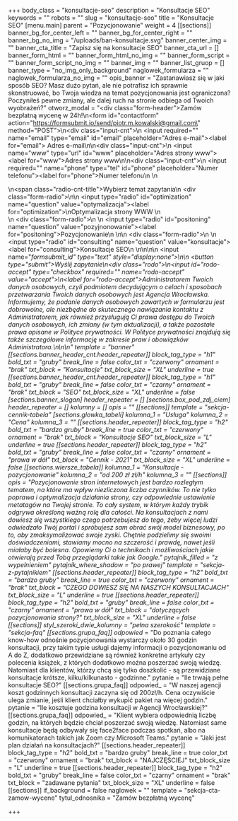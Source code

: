 +++
body_class = "konsultacje-seo"
description = "Konsultacje SEO"
keywords = ""
robots = ""
slug = "konsultacje-seo"
title = "Konsultacje SEO"
[menu.main]
parent = "Pozycjonowanie"
weight = 4
[[sections]]
banner_bg_for_center_left = ""
banner_bg_for_center_right = ""
banner_bg_no_img = "/uploads/ban-konsultacje.svg"
banner_center_img = ""
banner_cta_title = "Zapisz się na konsultacje SEO"
banner_cta_url = []
banner_form_html = ""
banner_form_html_no_img = ""
banner_form_script = ""
banner_form_script_no_img = ""
banner_img = ""
banner_list_gruop = []
banner_type = "no_img_only_background"
naglowek_formularza = ""
naglowek_formularza_no_img = ""
opis_banner = "Zastanawiasz się w jaki sposób SEO? Masz dużo pytań, ale nie potrafisz ich sprawnie skonstruować, bo Twoja wiedza na temat pozycjonowania jest ograniczona? Poczyniłeś pewne zmiany, ale dalej ruch na stronie odbiega od Twoich wyobrażeń?"
otworz_modal = "<div class=\"form-header\">Zamów bezpłatną wycenę w 24h!</div>\n<form id=\"contactform\" action=\"https://formsubmit.io/send/piotr.m.kowalski@gmail.com\" method=\"POST\">\n<div class=\"input-cnt\">\n <input required=\"\" name=\"email\" type=\"email\" id=\"email\" placeholder=\"Adres e-mail\"><label for=\"email\"> Adres e-mail</label>\n</div>\n<div class=\"input-cnt\">\n    <input name=\"www\" type=\"url\" id=\"www\" placeholder=\"Adres strony www\"><label for=\"www\">Adres strony www</label>\n</div>\n<div class=\"input-cnt\">\n    <input required=\"\" name=\"phone\" type=\"tel\" id=\"phone\" placeholder=\"Numer telefonu\"><label for=\"phone\">Numer telefonu</label>\n   </div>\n   <div>\n<span class=\"radio-cnt-title\">Wybierz temat zapytania</span>\n <div class=\"form-radio\">\n\n  <input type=\"radio\" id=\"optimization\" name=\"question\" value=\"optymalizacja\"><label for=\"optimization\">\nOptymalizacja strony WWW </label>\n</div>\n <div class=\"form-radio\">\n \n  <input type=\"radio\" id=\"positoning\" name=\"question\" value=\"pozyjnonowanie\"><label for=\"positoning\">Pozycjonowanie\n </label>\n</div>\n <div class=\"form-radio\">\n \n  <input type=\"radio\" id=\"consulting\" name=\"question\" value=\"konsultacje\"><label for=\"consulting\">Konsultacje SEO\n </label>\n</div>\n</div>\n\n    <input name=\"_formsubmit_id\" type=\"text\" style=\"display:none\">\n\n    <button type=\"submit\">Wyślij zapytanie</button>\n<div class=\"rodo\">\n<input id=\"rodo-accept\" type=\"checkbox\" required=\"\" name=\"rodo-accept\" value=\"accept\">\n<label for=\"rodo-accept\">Administratorem Twoich danych osobowych, czyli podmiotem decydującym o celach i sposobach przetwarzania Twoich danych osobowych jest Agencja Wrocławska. Informujemy, że podanie danych osobowych zawartych w formularzu jest dobrowolne, ale niezbędne do skutecznego nawiązania kontaktu z Administratorem, jak również przysługują Ci prawa dostępu do Twoich danych osobowych, ich zmiany (w tym aktualizacji), a także pozostałe prawa opisane w Polityce prywatności. W Polityce prywatności znajdują się także szczegółowe informację w zakresie praw i obowiązków Administratora.\n</label>\n</div>\n</form>"
template = "banner"
[[sections.banner_header_cnt.header_repeater]]
block_tag_type = "h1"
bold_txt = "gruby"
break_line = false
color_txt = "czerwony"
ornament = "brak"
txt_block = "Konsultacje"
txt_block_size = "XL"
underline = true
[[sections.banner_header_cnt.header_repeater]]
block_tag_type = "h1"
bold_txt = "gruby"
break_line = false
color_txt = "czarny"
ornament = "brak"
txt_block = "SEO"
txt_block_size = "XL"
underline = false
[sections.banner_slogan]
header_repeater = []
[sections.box_pod_zdj_ciem]
header_repeater = []
kolumny = []
opis = ""
[[sections]]
template = "sekcja-cennik-tabela"
[sections.glowka_tabeli]
kolumna_1 = "Usługa"
kolumna_2 = "Cena"
kolumna_3 = ""
[[sections.header_repeater]]
block_tag_type = "h2"
bold_txt = "bardzo gruby"
break_line = true
color_txt = "czerwony"
ornament = "brak"
txt_block = "Konsultacje SEO"
txt_block_size = "L"
underline = true
[[sections.header_repeater]]
block_tag_type = "h2"
bold_txt = "gruby"
break_line = false
color_txt = "czarny"
ornament = "prawa w dół"
txt_block = "Cennik - 2021"
txt_block_size = "XL"
underline = false
[[sections.wiersze_tabela]]
kolumna_1 = "Konsultacje - pozycjonowanie"
kolumna_2 = "od 200 zł zł/h"
kolumna_3 = ""
[[sections]]
opis = "Pozycjonowanie stron internetowych jest bardzo rozległym tematem, na które ma wpływ niezliczona liczba czynników. To nie tylko poprawa i optymalizacja działania strony, czy odpowiednie ustawienie metatagów na Twojej stronie. To cały system, w którym każdy trybik odgrywa określoną ważną rolę dla całości. Na konsultacjach z nami dowiesz się wszystkiego czego potrzebujesz do tego, żeby więcej ludzi odwiedzało Twój portal i spróbujesz sam obrać swój model biznesowy, po to, aby zmaksymalizować swoje zyski. Chętnie podzielimy się swoimi doświadczeniami, stawiamy mocno na szczerość i prawdę, nawet jeśli miałaby być bolesna. Opowiemy Ci o technikach i możliwościach jakie otwierają przed Tobą przeglądarki takie jak Google."
pytajnik_filled = "z wypelnieniem"
pytajnik_where_shadow = "po prawej"
template = "sekcja-z-pytajnikiem"
[[sections.header_repeater]]
block_tag_type = "h2"
bold_txt = "bardzo gruby"
break_line = true
color_txt = "czerwony"
ornament = "brak"
txt_block = "CZEGO DOWIESZ SIĘ NA NASZYCH KONSULTACJACH"
txt_block_size = "L"
underline = true
[[sections.header_repeater]]
block_tag_type = "h2"
bold_txt = "gruby"
break_line = false
color_txt = "czarny"
ornament = "prawa w dół"
txt_block = "dotyczących pozycjonowania strony?"
txt_block_size = "XL"
underline = false
[[sections]]
styl_szeroki_dwie_kolumny = "pełna szerokość"
template = "sekcja-faq"
[[sections.grupa_faq]]
odpowied_ = "Do poznania całego know-how odnośnie pozycjonowania wystarczy około 30 godzin konsultacji, przy takim typie usługi dajemy informacji o pozycjonowaniu od A do Z, dodatkowo przewidziane są również konkretne artykuły czy polecenia książek, z których dodatkowo można poszerzać swoją wiedzę. Natomiast dla klientów, którzy chcą się tylko doszkolić - są przewidziane konsultacje krótsze, kilku/kilkunasto - godzinne."
pytanie = "Ile trwają pełne konsultacje SEO?"
[[sections.grupa_faq]]
odpowied_ = "W naszej agencji koszt godzinnych konsultacji zaczyna się od 200zł/h. Cena oczywiście ulega zmianie, jeśli klient chciałby wykupić pakiet na więcej godzin."
pytanie = "Ile kosztuje godzina konsultacji w Agencji Wrocławskiej?"
[[sections.grupa_faq]]
odpowied_ = "Klient wybiera odpowiednią liczbę godzin, na których będzie chciał poszerzać swoją wiedzę. Natomiast same konsultacje będą odbywały się face2face podczas spotkań, albo na komunikatorach takich jak Zoom czy Microsoft Teams."
pytanie = "Jaki jest plan działań na konsultacjach?"
[[sections.header_repeater]]
block_tag_type = "h2"
bold_txt = "bardzo gruby"
break_line = true
color_txt = "czerwony"
ornament = "brak"
txt_block = "NAJCZĘŚCIEJ"
txt_block_size = "L"
underline = true
[[sections.header_repeater]]
block_tag_type = "h2"
bold_txt = "gruby"
break_line = false
color_txt = "czarny"
ornament = "brak"
txt_block = "zadawane pytania"
txt_block_size = "XL"
underline = false
[[sections]]
if_background = false
naglowek = ""
template = "sekcja-cta-zamow-wycene"
tytul_odnosnika = "Zamów bezpłatną wycenę"

+++
